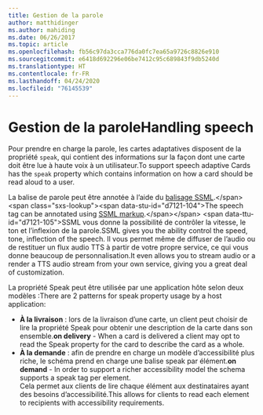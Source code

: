 ```yaml
---
title: Gestion de la parole
author: matthidinger
ms.author: mahiding
ms.date: 06/26/2017
ms.topic: article
ms.openlocfilehash: fb56c97da3cca776da0fc7ea65a9726c8826e910
ms.sourcegitcommit: e6418d692296e06be7412c95c689843f9db5240d
ms.translationtype: HT
ms.contentlocale: fr-FR
ms.lasthandoff: 04/24/2020
ms.locfileid: "76145539"
---
```

# <a name="handling-speech"></a><span data-ttu-id="d7121-102">Gestion de la parole</span><span class="sxs-lookup"><span data-stu-id="d7121-102">Handling speech</span></span>

<span data-ttu-id="d7121-103">Pour prendre en charge la parole, les cartes adaptatives disposent de la propriété `speak`, qui contient des informations sur la façon dont une carte doit être lue à haute voix à un utilisateur.</span><span class="sxs-lookup"><span data-stu-id="d7121-103">To support speech adaptive Cards has the `speak` property which contains information on how a card should be read aloud to a user.</span></span>

<span data-ttu-id="d7121-104">La balise de parole peut être annotée à l’aide du [balisage SSML](https://msdn.microsoft.com/library/office/hh361578(v=office.14).aspx).</span><span class="sxs-lookup"><span data-stu-id="d7121-104">The speech tag can be annotated using  [SSML markup](https://msdn.microsoft.com/library/office/hh361578(v=office.14).aspx).</span></span> <span data-ttu-id="d7121-105">SSML vous donne la possibilité de contrôler la vitesse, le ton et l’inflexion de la parole.</span><span class="sxs-lookup"><span data-stu-id="d7121-105">SSML gives you the ability control the speed, tone, inflection of the speech.</span></span>  <span data-ttu-id="d7121-106">Il vous permet même de diffuser de l’audio ou de restituer un flux audio TTS à partir de votre propre service, ce qui vous donne beaucoup de personnalisation.</span><span class="sxs-lookup"><span data-stu-id="d7121-106">It even allows you to stream audio or a render a TTS audio stream from your own service, giving you a great deal of customization.</span></span>

<span data-ttu-id="d7121-107">La propriété Speak peut être utilisée par une application hôte selon deux modèles :</span><span class="sxs-lookup"><span data-stu-id="d7121-107">There are 2 patterns for speak property usage by a host application:</span></span>
* <span data-ttu-id="d7121-108">**À la livraison** : lors de la livraison d’une carte, un client peut choisir de lire la propriété Speak pour obtenir une description de la carte dans son ensemble.</span><span class="sxs-lookup"><span data-stu-id="d7121-108">**on delivery** - When a card is delivered a client may opt to read the Speak property for the card to describe the card as a whole.</span></span>
* <span data-ttu-id="d7121-109">**À la demande** : afin de prendre en charge un modèle d’accessibilité plus riche, le schéma prend en charge une balise speak par élément.</span><span class="sxs-lookup"><span data-stu-id="d7121-109">**on demand** - In order to support a richer accessibility model the schema supports a speak tag per element.</span></span>  
<span data-ttu-id="d7121-110">Cela permet aux clients de lire chaque élément aux destinataires ayant des besoins d’accessibilité.</span><span class="sxs-lookup"><span data-stu-id="d7121-110">This allows for clients to read each element to recipients with accessibility requirements.</span></span>

